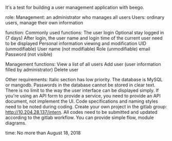 It's a test for building a user management application with beego.

role:
Management: an administrator who manages all users
Users: ordinary users, manage their own information

function:
Commonly used functions:
The user login
Optional stay logged in (7 days)
After login, the user name and login time of the current user need to be displayed
Personal information viewing and modification
UID (unmodifiable)
User name (not modifiable)
Role (unmodifiable)
email
Password (not visible)

Management functions:
View a list of all users
Add user (user information filled by administrator)
Delete user

Other requirements:
Italic section has low priority.
The database is MySQL or mangodb.
Passwords in the database cannot be stored in clear text.
There is no limit to the way the user interface can be displayed simply.
If you're using an API form to provide a service, you need to provide an API document, not implement the UI.
Code specifications and naming styles need to be noted during coding.
Create your own project in the gitlab group: http://10.204.28.137/intern. All codes need to be submitted and updated according to the gitlab workflow.
You can provide simple flow, module diagrams.

time:
No more than August 18, 2018